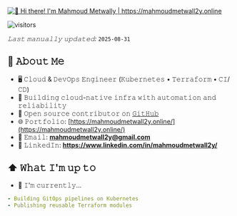 [<img src="https://raw.githubusercontent.com/Raymo111/Raymo111/master/intro.gif" alt="👋 Hi there! I'm Mahmoud Metwally | https://mahmoudmetwall2y.online" title="👋 Hi there! I'm Mahmoud Metwally | https://mahmoudmetwall2y.online"/>](https://mahmoudmetwall2y.online/)

![visitors](https://vbr.nathanchung.dev/badge?page_id=mahmoudmetwall2y.mahmoudmetwall2y&color=00cf00)

*𝙻𝚊𝚜𝚝 𝚖𝚊𝚗𝚞𝚊𝚕𝚕𝚢 𝚞𝚙𝚍𝚊𝚝𝚎𝚍:* `2025-08-31` <!-- TODO: automate this -->
<!--
**mahmoudmetwall2y/mahmoudmetwall2y** is a ✨ _special_ ✨ repository because its `README.md` (this file) appears on your GitHub profile.
-->

## :book: 𝙰𝚋𝚘𝚞𝚝 𝙼𝚎
- 🖥 𝙲𝚕𝚘𝚞𝚍 & 𝙳𝚎𝚟𝙾𝚙𝚜 𝙴𝚗𝚐𝚒𝚗𝚎𝚎𝚛 (𝙺𝚞𝚋𝚎𝚛𝚗𝚎𝚝𝚎𝚜 • 𝚃𝚎𝚛𝚛𝚊𝚏𝚘𝚛𝚖 • 𝙲𝙸/𝙲𝙳)
- 💼 𝙱𝚞𝚒𝚕𝚍𝚒𝚗𝚐 𝚌𝚕𝚘𝚞𝚍-𝚗𝚊𝚝𝚒𝚟𝚎 𝚒𝚗𝚏𝚛𝚊 𝚠𝚒𝚝𝚑 𝚊𝚞𝚝𝚘𝚖𝚊𝚝𝚒𝚘𝚗 𝚊𝚗𝚍 𝚛𝚎𝚕𝚒𝚊𝚋𝚒𝚕𝚒𝚝𝚢
- 💜 𝙾𝚙𝚎𝚗 𝚜𝚘𝚞𝚛𝚌𝚎 𝚌𝚘𝚗𝚝𝚛𝚒𝚋𝚞𝚝𝚘𝚛 𝚘𝚗 [𝙶𝚒𝚝𝙷𝚞𝚋](https://github.com/mahmoudmetwall2y)
- 🌐 𝙿𝚘𝚛𝚝𝚏𝚘𝚕𝚒𝚘: [https://mahmoudmetwall2y.online/](https://mahmoudmetwall2y.online/)
- 📧 𝙴𝚖𝚊𝚒𝚕: **mahmoudmetwall2y@gmail.com**
- 🔗 𝙻𝚒𝚗𝚔𝚎𝚍𝙸𝚗: **https://www.linkedin.com/in/mahmoudmetwall2y/**

## ⬆ 𝚆𝚑𝚊𝚝 𝙸'𝚖 𝚞𝚙 𝚝𝚘
- 🔨 𝙸'𝚖 𝚌𝚞𝚛𝚛𝚎𝚗𝚝𝚕𝚢...
```yaml
- Building GitOps pipelines on Kubernetes
- Publishing reusable Terraform modules
